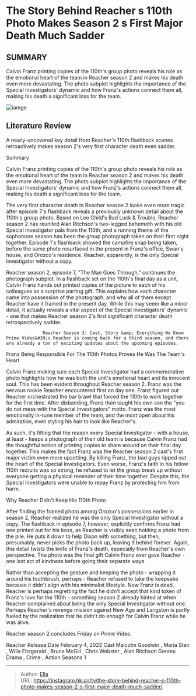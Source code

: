 # The Story Behind Reacher s 110th Photo Makes Season 2 s First Major Death Much Sadder


## SUMMARY 



  Calvin Franz printing copies of the 110th&#39;s group photo reveals his role as the emotional heart of the team in Reacher season 2 and makes his death even more devastating.   The photo subplot highlights the importance of the Special Investigators&#39; dynamic and how Franz&#39;s actions connect them all, making his death a significant loss for the team.  

![iamge](https://static1.srcdn.com/wordpress/wp-content/uploads/2024/01/alan-ritchson-as-jack-reacher-and-reacher-special-investigators-photo.jpg)

## Literature Review
A newly-uncovered key detail from Reacher&#39;s 110th flashback scenes retroactively makes season 2&#39;s very first character death even sadder.





Summary

  Calvin Franz printing copies of the 110th&#39;s group photo reveals his role as the emotional heart of the team in Reacher season 2 and makes his death even more devastating.   The photo subplot highlights the importance of the Special Investigators&#39; dynamic and how Franz&#39;s actions connect them all, making his death a significant loss for the team.  







The very first character death in Reacher season 2 looks even more tragic after episode 7&#39;s flashback reveals a previously unknown detail about the 110th&#39;s group photo. Based on Lee Child&#39;s Bad Luck &amp; Trouble, Reacher season 2 has reunited Alan Ritchson&#39;s two-legged behemoth with his old Special Investigator pals from the 110th, and a running theme of the sophomore season has been the group photograph taken on their first night together. Episode 1&#39;s flashback showed the campfire snap being taken, before the same photo resurfaced in the present in Franz&#39;s office, Swan&#39;s house, and Orozco&#39;s residence. Reacher, apparently, is the only Special Investigator without a copy.

Reacher season 2, episode 7, &#34;The Man Goes Through,&#34; continues the photograph subplot. In a flashback set on the 110th&#39;s final day as a unit, Calvin Franz hands out printed copies of the picture to each of his colleagues as a surprise parting gift. This explains how each character came into possession of the photograph, and why all of them except Reacher have it framed in the present day. While this may seem like a minor detail, it actually reveals a vital aspect of the Special Investigators&#39; dynamic - one that makes Reacher season 2&#39;s first significant character death retrospectively sadder.




                  Reacher Season 3: Cast, Story &amp; Everything We Know   Prime Video&#39;s Reacher is coming back for a third season, and there are already a ton of exciting updates about the upcoming episodes.     


 Franz Being Responsible For The 110th Photos Proves He Was The Team&#39;s Heart 
          

Calvin Franz making sure each Special Investigator had a commemorative photo highlights how he was both the unit&#39;s emotional heart and its innocent soul. This has been evident throughout Reacher season 2. Franz was the nervous rookie Reacher encountered first on day one. Franz figured out Reacher orchestrated the bar brawl that forced the 110th to work together for the first time. After disbanding, Franz then taught his own son the &#34;you do not mess with the Special Investigators&#34; motto. Franz was the most emotionally in-tune member of the team, and the most open about his admiration, even styling his hair to look like Reacher&#39;s.




As such, it&#39;s fitting that the reason every Special Investigator - with a house, at least - keeps a photograph of their old team is because Calvin Franz had the thoughtful notion of printing copies to share around on their final day together. This makes the fact Franz was the Reacher season 2 cast&#39;s first major victim even more upsetting. By killing Franz, the bad guys ripped out the heart of the Special Investigators. Even worse, Franz&#39;s faith in his fellow 110th recruits was so strong, he refused to let the group break up without everyone getting a physical reminder of their time together. Despite this, the Special Investigators were unable to repay Franz by protecting him from harm.



 Why Reacher Didn&#39;t Keep His 110th Photo 
          

After finding the framed photo among Orozco&#39;s possessions earlier in season 2, Reacher realized he was the only Special Investigator without a copy. The flashback in episode 7, however, explicitly confirms Franz had one printed out for his boss, as Reacher is visibly seen holding a photo from the pile. He puts it down to help Dixon with something, but then, presumably, never picks the photo back up, leaving it behind forever. Again, this detail twists the knife of Franz&#39;s death, especially from Reacher&#39;s own perspective. The photo was the final gift Calvin Franz ever gave Reacher - one last act of kindness before going their separate ways.




Rather than accepting the gesture and keeping the photo - wrapping it around his toothbrush, perhaps - Reacher refused to take the keepsake because it didn&#39;t align with his minimalist lifestyle. Now Franz is dead, Reacher is perhaps regretting the fact he didn&#39;t accept that kind token of Franz&#39;s love for the 110th - something season 2 already hinted at when Reacher complained about being the only Special Investigator without one. Perhaps Reacher&#39;s revenge mission against New Age and Langston is partly fueled by the realization that he didn&#39;t do enough for Calvin Franz while he was alive.



Reacher season 2 concludes Friday on Prime Video.




  Reacher   Release Date   February 4, 2022    Cast   Malcolm Goodwin , Maria Sten , Willa Fitzgerald , Bruce McGill , Chris Webster , Alan Ritchson    Genres   Drama , Crime , Action    Seasons   1       





---

> Author: [Ella](https://instagram.hk.cn/)  
> URL: https://instagram.hk.cn/tv/the-story-behind-reacher-s-110th-photo-makes-season-2-s-first-major-death-much-sadder/  

